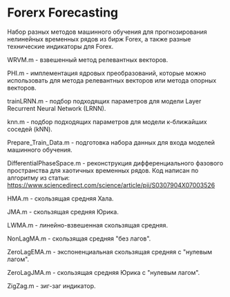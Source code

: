 # Forerx Forecasting

Набор разных методов машинного обучения для прогнозирования нелинейных временных рядов из бирж Forex, а также разные технические индикаторы для Forex.

WRVM.m - взвешенный метод релевантных векторов.

PHI.m - имплементация ядровых преобразований, которые можно использовать для метода релевантных векторов или метода опорных векторов.

trainLRNN.m - подбор подходящих параметров для модели Layer Recurrent Neural Network (LRNN).

knn.m - подбор подходящих параметров для модели к-ближайших соседей (kNN).

Prepare_Train_Data.m - подготовка набора данных для входа моделей машинного обучения.

DifferentialPhaseSpace.m - реконструкция дифференциального фазового пространства для хаотичных временных рядов. Код написан по алгоритму из статьи: https://www.sciencedirect.com/science/article/pii/S0307904X07003526

HMA.m - скользящая средняя Хала.

JMA.m - скользящая средняя Юрика.

LWMA.m - линейно-взвешенная скользящая средняя.

NonLagMA.m - скользящая средняя "без лагов".

ZeroLagEMA.m -  экспоненциальная скользящая средняя с "нулевым лагом".

ZeroLagJMA.m - скользящая средняя Юрика c "нулевым лагом".

ZigZag.m - зиг-заг индикатор.

